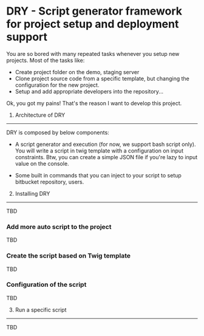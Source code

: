 DRY - Script generator framework for project setup and deployment support
========================

You are so bored with many repeated tasks whenever you setup new projects. Most of the tasks like:
+ Create project folder on the demo, staging server
+ Clone project source code from a specific template, but changing the configuration for the new project.
+ Setup and add appropriate developers into the repository...

Ok, you got my pains! That's the reason I want to develop this project.

1) Architecture of DRY
----------------------------------
DRY is composed by below components:

+ A script generator and execution (for now, we support bash script only).
You will write a script in twig template with a configuration on input constraints.
Btw, you can create a simple JSON file if you're lazy to input value on the console.

+ Some built in commands that you can inject to your script to setup bitbucket repository, users.


2) Installing DRY
----------------------------------

TBD


### Add more auto script to the project

TBD

### Create the script based on Twig template

TBD

### Configuration of the script

TBD

3) Run a specific script
-------------------------------------
TBD
